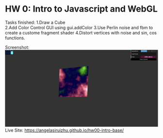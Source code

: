 # HW 0: Intro to Javascript and WebGL

Tasks finished:
1.Draw a Cube                 
2.Add Color Control GUI using gui.addColor
3.Use Perlin noise and fbm to create a custome fragment shader
4.Distort vertices with noise and sin, cos functions.

Screenshot: ![alt text](image.png)
Live Site: https://angelasiruizhu.github.io/hw00-intro-base/
